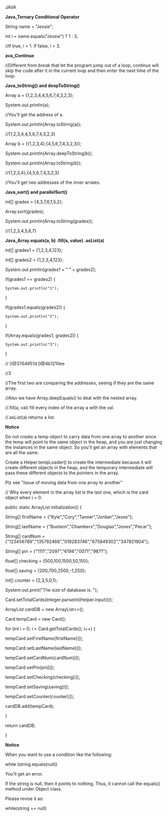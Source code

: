 JAVA


**Java_Ternary Conditional Operator**

String name = "Jessie";

int i = name.equals("Jessie") ? 1 : 3;

//If true, i = 1. If false, i = 3.



**ava_Continue**

//Different from *break* that let the program jump out of a loop, *continue* will skip the code after 
it in the current loop and then enter the next time of the loop.



**Java_toString() and deepToString()**

Array a = {1,2,3,4,4,5,6,7,4,3,2,3};

System.out.println(a);

//You'll get the address of a.

System.out.println(Array.toString(a));

//{1,2,3,4,4,5,6,7,4,3,2,3}

Array b = {{1,2,3,4},{4,5,6,7,4,3,2,3}};

System.out.println(Array.deepToString(b));

System.out.println(Array.toString(b));

//{1,2,3,4},{4,5,6,7,4,3,2,3}

//You'll get two addresses of the inner arraies.




**Java_sort() and parallelSort()**

int[] grades = {4,3,7,6,1,5,2};

Array.sort(grades);

System.out.println(Array.toString(grades));

//{1,2,3,4,5,6,7}



**Java_Array.equals(a, b) .fill(a, value) .asList(a)**

int[] grades1 = {1,2,3,4,123};

int[] grades2 = {1,2,3,4,123};

System.out.println(grades1 + " " + grades2);

if(grades1 == grades2) {

    System.out.println("1");

}

if(grades1.equals(grades2)) {

    System.out.println("2");

}

if(Array.equals(grades1, grades2)) {

    System.out.println("3");

}

// [I@3764951d [I@4b1210ee

//3

//The first two are comparing the addresses, seeing if they are the same array.

//Also we have Array.deepEquals() to deal with the nested array.

//.fill(a, val) fill every index of the array a with the val.

//.asList(a) returns a list.


**Notice**

Do not create a temp object to carry data from one array to another since the temp will point to the 
same object in the heap, and you are just changing the instances in the same object. So you'll get an 
array with elements that are all the same.


Create a Helper.tempLoader() to create the intermediate because it will create different objects in 
the heap, and the temporary intermediate will pass these different objects to the pointers in the 
array.

Plz see "Issue of moving data from one array to another"

// Why every element in the array list is the last one, which is the card object when i = 0.

public static ArrayList initialization() {

String[] firstName = {"Kyle","Cory","Tanner","Jordan","Jesse"};

String[] lastName = {"Bustami","Chambers","Douglas","Jones","Pecar"};

String[] cardNum = {"123456789","135792468","019283746","675849302","347821904"};

String[] pin = {"1111","2097","6194","0071","9871"};

float[] checking = {500,100,1500,50,150};

float[] saving = {200,700,2500,-1,250};

int[] counter = {2,3,5,0,1};

System.out.print("The size of database is: ");

Card.setTotalCards(Integer.parseInt(Helper.input()));

ArrayList cardDB = new ArrayList<>();

Card tempCard = new Card();

for (int i = 0; i < Card.getTotalCards(); i++) {

tempCard.setFirstName(firstName[i]);

tempCard.setLastName(lastName[i]);

tempCard.setCardNum(cardNum[i]);

tempCard.setPin(pin[i]);

tempCard.setChecking(checking[i]);

tempCard.setSaving(saving[i]);

tempCard.setCounter(counter[i]);

cardDB.add(tempCard);

}

return cardDB;

}











**Notice**

When you want to use a condition like the following:

while (string.equals(null))

You'll get an error.

If the string is null, then it points to nothing. Thus, it cannot call the equals() method under 
Object class.

Please revise it as:

while(string == null)


